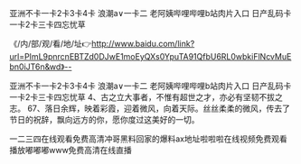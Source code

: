亚洲不卡一卡2卡3卡4卡
浪潮a∨一卡二
老阿姨哔哩哔哩b站肉片入口
日产乱码卡一卡2卡三卡四忘忧草


《/内/部/观/看/地/址👉http://www.baidu.com/link?url=PImL9pnrcnEBTZd0DJwE1moEyQXs0YpuTA91QfbU6RL0wbkiFlNcvMuEbn0iJT6n&wd》--

亚洲不卡一卡2卡3卡4卡
浪潮a∨一卡二
老阿姨哔哩哔哩b站肉片入口
日产乱码卡一卡2卡三卡四忘忧草
	4、古之立大事者，不惟有超世之才，亦必有坚韧不拔之志。
	67、落日余辉，映着彩霞，迎着微风，向着天际。丝丝柔柔的微风，传去了节日的祝辞，飘向远方的你，愿你度过这美好的一切。





一二三四在线观看免费高清冲哥黑料回家的爆料ax地址啦啦啦在线视频免费观看播放嘟嘟嘟www免费高清在线直播

